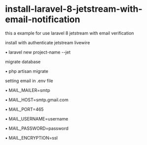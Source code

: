 # install-laravel-8-jetstream-with-email-notification
this a example for use laravel 8 jetstream with email verification

install with authenticate jetstream livewire

• laravel new project-name --jet

migrate database 

• php artisan migrate

setting email in .env file

• MAIL_MAILER=smtp

• MAIL_HOST=smtp.gmail.com

• MAIL_PORT=465

• MAIL_USERNAME=username

• MAIL_PASSWORD=password

• MAIL_ENCRYPTION=ssl
